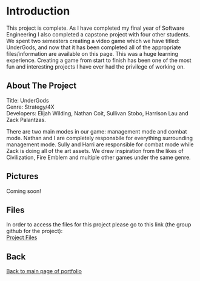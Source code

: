 # Introduction

This project is complete. As I have completed my final year of Software Engineering I also completed a capstone project with four other students. We spent two semesters creating a video game which we have titled: UnderGods, and now that it has been completed all of the appropriate files/information are available on this page. This was a huge learning experience. Creating a game from start to finish has been one of the most fun and interesting projects I have ever had the privilege of working on.

## About The Project

Title: UnderGods  
Genre: Strategy/4X  
Developers: Elijah Wilding, Nathan Coit, Sullivan Stobo, Harrison Lau and Zack Palantzas.  

There are two main modes in our game: management mode and combat mode. Nathan and I are completely responsbile for everything surrounding management mode. Sully and Harri are responsible for combat mode while Zack is doing all of the art assets. We drew inspiration from the likes of Civilization, Fire Emblem and multiple other games under the same genre. 

## Pictures

Coming soon!

## Files

In order to access the files for this project please go to this link (the group github for the project):  
[Project Files](https://github.com/NathanCoit/4GP6Capstone)

## Back

[Back to main page of portfolio](https://wildingelijah.github.io/)

